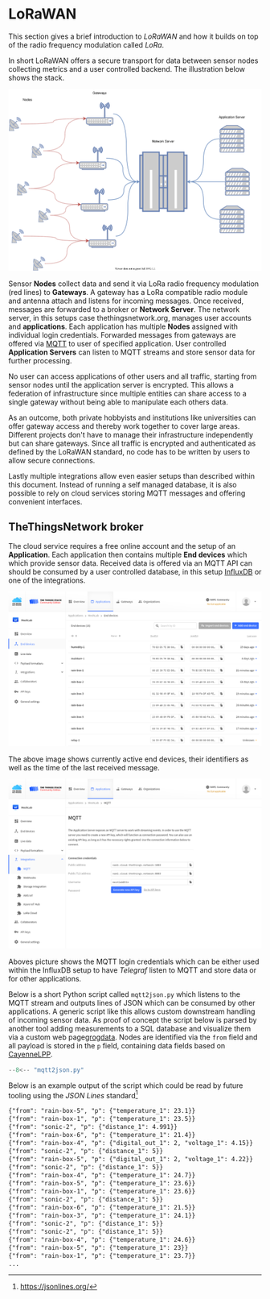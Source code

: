 # LoRaWAN

This section gives a brief introduction to *LoRaWAN* and how it builds on top of
the radio frequency modulation called *LoRa*.

In short LoRaWAN offers a secure transport for data between sensor nodes
collecting metrics and a user controlled backend. The illustration below shows
the stack.

![](/img/lorawan.svg)

Sensor **Nodes** collect data and send it via LoRa radio frequency modulation
(red lines) to **Gateways**. A gateway has a LoRa compatible radio module and
antenna attach and listens for incoming messages. Once received, messages are
forwarded to a broker or **Network Server**. The network server, in this setups
case thethingsnetwork.org, manages user accounts and **applications**. Each
application has multiple **Nodes** assigned with individual login credentials.
Forwarded messages from gateways are offered via [MQTT] to user of specified
application. User controlled **Application Servers** can listen to MQTT streams
and store sensor data for further processing.

No user can access applications of other users and all traffic, starting from
sensor nodes until the application server is encrypted. This allows a federation
of infrastructure since multiple entities can share access to a single gateway
without being able to manipulate each others data.

As an outcome, both private hobbyists and institutions like universities can
offer gateway access and thereby work together to cover large areas. Different
projects don't have to manage their infrastructure independently but can share
gateways. Since all traffic is encrypted and authenticated as defined by the
LoRaWAN standard, no code has to be written by users to allow secure
connections.

Lastly multiple integrations allow even easier setups than described within this
document. Instead of running a self managed database, it is also possible to
rely on cloud services storing MQTT messages and offering convenient interfaces.

## TheThingsNetwork broker

The cloud service requires a free online account and the setup of an
**Application**. Each application then contains multiple **End devices** which
which provide sensor data. Received data is offered via an MQTT API can should
be consumed by a user controlled database, in this setup [InfluxDB](influxdb.md)
or one of the integrations.

![](/img/ttn_devices.png)

The above image shows currently active end devices, their identifiers as well as
the time of the last received message.

![](/img/ttn_mqtt.png)

Aboves picture shows the MQTT login credentials which can be either used within
the InfluxDB setup to have *Telegraf* listen to MQTT and store data or for other
applications.

Below is a short Python script called `mqtt2json.py` which listens to the MQTT
stream and outputs lines of JSON which can be consumed by other applications.  A
generic script like this allows custom downstream handling of incoming sensor
data. As proof of concept the script below is parsed by another tool adding
measurements to a SQL database and visualize them via a custom web
page[grogdata]. Nodes are identified via the `from` field and all payload is
stored in the `p` field, containing data fields based on
[CayenneLPP](/resources/cayennelpp).

[grogdata]: https://grogdata.soest.hawaii.edu/staging/nodepage/node-301/
[mqtt]: https://mqtt.org

```python
--8<-- "mqtt2json.py"
```

Below is an example output of the script which could be read by future tooling
using the *JSON Lines* standard[^jsonlines]

[^jsonlines]: https://jsonlines.org/

```
{"from": "rain-box-5", "p": {"temperature_1": 23.1}}
{"from": "rain-box-1", "p": {"temperature_1": 23.5}}
{"from": "sonic-2", "p": {"distance_1": 4.991}}
{"from": "rain-box-6", "p": {"temperature_1": 21.4}}
{"from": "rain-box-4", "p": {"digital_out_1": 2, "voltage_1": 4.15}}
{"from": "sonic-2", "p": {"distance_1": 5}}
{"from": "rain-box-5", "p": {"digital_out_1": 2, "voltage_1": 4.22}}
{"from": "sonic-2", "p": {"distance_1": 5}}
{"from": "rain-box-4", "p": {"temperature_1": 24.7}}
{"from": "rain-box-5", "p": {"temperature_1": 23.6}}
{"from": "rain-box-1", "p": {"temperature_1": 23.6}}
{"from": "sonic-2", "p": {"distance_1": 5}}
{"from": "rain-box-6", "p": {"temperature_1": 21.5}}
{"from": "rain-box-3", "p": {"temperature_1": 24.1}}
{"from": "sonic-2", "p": {"distance_1": 5}}
{"from": "sonic-2", "p": {"distance_1": 5}}
{"from": "rain-box-4", "p": {"temperature_1": 24.6}}
{"from": "rain-box-5", "p": {"temperature_1": 23}}
{"from": "rain-box-1", "p": {"temperature_1": 23.7}}
...
```
